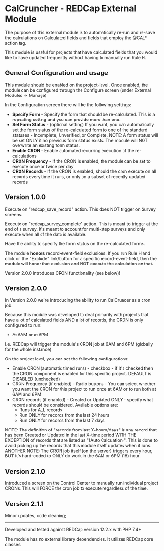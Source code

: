 # CalCruncher - REDCap External Module
The purpose of this external module is to automatically re-run and re-save the calculations on Calculated fields and fields that employ the @CAL* action tag.

This module is useful for projects that have calculated fields that you would like to have updated frequently without having to manually run Rule H. 

## General Configuration and usage
This module should be enabled on the project-level. Once enabled, the module can be configured through the Configure screen (under External Modules -> Manage)

In the Configuration screen there will be the following settings:
- **Specify Form** - Specify the form that should be re-calculated. This is a repeating setting and you can provide more than one.
- **Set Form Status** - (optional setting) If you want, you can automatically set the form status of the re-calculated form to one of the standard statuses - Incomplete, Unverified, or Complete. NOTE: A form status will be set ONLY if no previous form status exists. The module will NOT overwrite an existing form status.
- **Enable CRON** - Enable automated recurring execution of the re-calculations
- **CRON Frequency** - If the CRON is enabled, the module can be set to execute once or twice per day
- **CRON Records** - If the CRON is enabled, should the cron execute on all records every time it runs, or only on a subset of recently updated records

## Version 1.0.0
Execute on "redcap_save_record" action. This does NOT trigger on Survey screens.

Execute on "redcap_survey_complete" action. This is meant to trigger at the end of a survey. It's meant to account for multi-step surveys and only execute when all of the data is available.

Have the ability to specify the form status on the re-calculated forms.

The module **honors** record-event-field exclusions. If you run Rule H and click on the "Exclude" link/button for a specific record-event-field, then the module will honor that exclusion and NOT execute the calculation on that.

Version 2.0.0 introduces CRON functionality (see below)!

## Version 2.0.0
In Version 2.0.0 we're introducing the ability to run CalCruncer as a cron job.

Because this module was developed to deal primarily with projects that have a lot of calculated fields AND a lot of records, the CRON is only configured to run:
- At 6AM or at 6PM 

I.e. REDCap will trigger the module's CRON job at 6AM and 6PM (globally for the whole instance)

On the project level, you can set the following configurations:
- Enable CRON (automatic timed runs) - checkbox - if it's checked then the CRON component is enabled for this specific project. DEFAULT is DISABLED (unchecked)
- CRON Frequency (if enabled) - Radio buttons - You can select whether you want the CRON for this project to run once at 6AM or to run both at 6AM and 6PM
- CRON records (if enabled) - Created or Updated ONLY - specify what records should be considered. Available options are:
  - Runs for ALL records
  - Run ONLY for records from the last 24 hours
  - Run ONLY for records from the last 7 days

NOTE: The definition of "records from last X-hours/days" is any record that has been Created or Updated in the last X-time period WITH THE EXCEPTION of records that are listed as "(Auto Calcuation)". This is done to avoid picking up the records that this module itself updates when it runs.
ANOTHER NOTE: The CRON job itself (on the server) triggers every hour, BUT it's hard-coded to ONLY do work in the 6AM or 6PM (18) hour. 

## Version 2.1.0
Introduced a screen on the Control Center to manually run individual project CRONs. This will FORCE the cron job to execute regardless of the time.

## Version 2.1.1
Minor updates, code cleaning;


--- 
Developed and tested against REDCap version 12.2.x with PHP 7.4+

The module has no external library dependencies. It utilizes REDCap core classes.